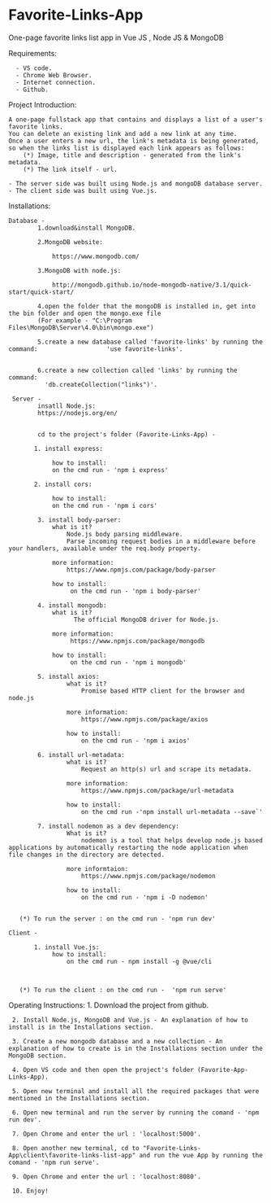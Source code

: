# Favorite-Links-App
One-page favorite links list app in Vue JS , Node JS & MongoDB

Requirements:

      -	VS code.
      - Chrome Web Browser.
      - Internet connection.
      - Github.


Project Introduction:

    A one-page fullstack app that contains and displays a list of a user's favorite links. 
    You can delete an existing link and add a new link at any time. 
    Once a user enters a new url, the link's metadata is being generated, so when the links list is displayed each link appears as follows:
        (*) Image, title and description - generated from the link's metadata.
        (*) The link itself - url.

    - The server side was built using Node.js and mongoDB database server.
    - The client side was built using Vue.js.


Installations: 

    Database -
            1.download&install MongoDB.
            
            2.MongoDB website:
            
                https://www.mongodb.com/
            
            3.MongoDB with node.js:
                
                http://mongodb.github.io/node-mongodb-native/3.1/quick-start/quick-start/

            4.open the folder that the mongoDB is installed in, get into the bin folder and open the mongo.exe file
            (For example - "C:\Program Files\MongoDB\Server\4.0\bin\mongo.exe") 

            5.create a new database called 'favorite-links' by running the command:                   'use favorite-links'.
            
            
            6.create a new collection called 'links' by running the command:
              'db.createCollection("links")'.

     Server - 
            insatll Node.js:
            https://nodejs.org/en/

            
            cd to the project's folder (Favorite-Links-App) -

           1. install express:

                how to install:
                on the cmd run - 'npm i express'

           2. install cors:

                how to install:
                on the cmd run - 'npm i cors'

            3. install body-parser:
                what is it?
                    Node.js body parsing middleware.
                    Parse incoming request bodies in a middleware before your handlers, available under the req.body property.
                    
                more information:
                    https://www.npmjs.com/package/body-parser

                how to install:
                     on the cmd run - 'npm i body-parser'

            4. install mongodb:
                what is it?
                      The official MongoDB driver for Node.js. 

                more information:
                     https://www.npmjs.com/package/mongodb
                
                how to install:
                     on the cmd run - 'npm i mongodb'

            5. install axios:
                    what is it?
                        Promise based HTTP client for the browser and node.js
                
                    more information:
                        https://www.npmjs.com/package/axios

                    how to install:
                        on the cmd run - 'npm i axios'
            
            6. install url-metadata:
                    what is it?
                        Request an http(s) url and scrape its metadata.

                    more information:
                        https://www.npmjs.com/package/url-metadata

                    how to install:
                        on the cmd run -'npm install url-metadata --save`'

            7. install nodemon as a dev dependency:
                    What is it?
                        nodemon is a tool that helps develop node.js based applications by automatically restarting the node application when file changes in the directory are detected.
                    
                    more informtaion: 
                        https://www.npmjs.com/package/nodemon

                    how to install:
                        on the cmd run - 'npm i -D nodemon'


       (*) To run the server : on the cmd run - 'npm run dev'

    Client - 

           1. install Vue.js:
                how to install:
                    on the cmd run - npm install -g @vue/cli

            

       (*) To run the client : on the cmd run -  'npm run serve'	



Operating Instructions:
	 1. Download the project from github.

	 2. Install Node.js, MongoDB and Vue.js - An explanation of how to install is in the Installations section.

	 3. Create a new mongodb database and a new collection - An explanation of how to create is in the Installations section under the MongoDB section.

	 4. Open VS code and then open the project's folder (Favorite-App-Links-App).

	 5. Open new terminal and install all the required packages that were mentioned in the Installations section.

	 6. Open new terminal and run the server by running the comand - 'npm run dev'.

	 7. Open Chrome and enter the url : 'localhost:5000'.

	 8. Open another new terminal, cd to "Favorite-Links-App\client\favorite-links-list-app" and run the vue App by running the comand - 'npm run serve'.

	 9. Open Chrome and enter the url : 'localhost:8080'.

     10. Enjoy!
